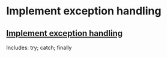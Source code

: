 # Implement exception handling

## [Implement exception handling](./example.js)
Includes: try; catch; finally